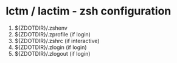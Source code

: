 # lctm / lactim - zsh configuration

1. ${ZDOTDIR}/.zshenv
1. ${ZDOTDIR}/.zprofile (if login)
1. ${ZDOTDIR}/.zshrc (if interactive)
1. ${ZDOTDIR}/.zlogin (if login)
1. ${ZDOTDIR}/.zlogout (if login)
